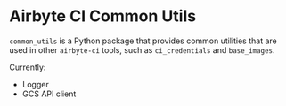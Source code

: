 # Airbyte CI Common Utils

`common_utils` is a Python package that provides common utilities that are used in other `airbyte-ci` tools, such as `ci_credentials` and `base_images`.

Currently:
- Logger
- GCS API client
